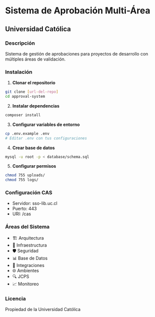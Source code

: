 # Sistema de Aprobación Multi-Área
## Universidad Católica

### Descripción
Sistema de gestión de aprobaciones para proyectos de desarrollo con múltiples áreas de validación.

### Instalación

1. **Clonar el repositorio**
```bash
git clone [url-del-repo]
cd approval-system
```

2. **Instalar dependencias**
```bash
composer install
```

3. **Configurar variables de entorno**
```bash
cp .env.example .env
# Editar .env con tus configuraciones
```

4. **Crear base de datos**
```bash
mysql -u root -p < database/schema.sql
```

5. **Configurar permisos**
```bash
chmod 755 uploads/
chmod 755 logs/
```

### Configuración CAS
- Servidor: sso-lib.uc.cl
- Puerto: 443
- URI: /cas

### Áreas del Sistema
- 🏗️ Arquitectura
- 🔧 Infraestructura  
- 🛡️ Seguridad
- 📊 Base de Datos
- 🔗 Integraciones
- 🌐 Ambientes
- 🔍 JCPS
- 📈 Monitoreo

### Licencia
Propiedad de la Universidad Católica
